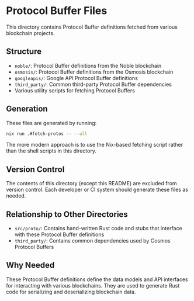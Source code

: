 # Protocol Buffer Files

This directory contains Protocol Buffer definitions fetched from various blockchain projects.

## Structure

- `noble/`: Protocol Buffer definitions from the Noble blockchain
- `osmosis/`: Protocol Buffer definitions from the Osmosis blockchain
- `googleapis/`: Google API Protocol Buffer definitions
- `third_party/`: Common third-party Protocol Buffer dependencies
- Various utility scripts for fetching Protocol Buffers

## Generation

These files are generated by running:

```bash
nix run .#fetch-protos -- --all
```

The more modern approach is to use the Nix-based fetching script rather than the shell scripts in this directory.

## Version Control

The contents of this directory (except this README) are excluded from version control. Each developer or CI system should generate these files as needed.

## Relationship to Other Directories

- `src/proto/`: Contains hand-written Rust code and stubs that interface with these Protocol Buffer definitions
- `third_party/`: Contains common dependencies used by Cosmos Protocol Buffers

## Why Needed

These Protocol Buffer definitions define the data models and API interfaces for interacting with various blockchains. They are used to generate Rust code for serializing and deserializing blockchain data. 